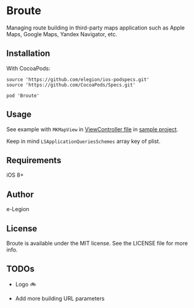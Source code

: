 # Broute

Managing route building in third-party maps application such as Apple Maps, Google Maps, Yandex Navigator, etc.

## Installation

With CocoaPods:

```
source 'https://github.com/elegion/ios-podspecs.git'
source 'https://github.com/CocoaPods/Specs.git'

pod 'Broute'
```

## Usage

See example with `MKMapView` in [ViewController file](https://github.com/elegion/ios-Broute/blob/master/Example/Example/ViewController.swift) in [sample project](https://github.com/elegion/ios-Broute/tree/master/Example).

Keep in mind `LSApplicationQueriesSchemes` array key of plist.

## Requirements

iOS 8+

## Author

e-Legion

## License

Broute is available under the MIT license. See the LICENSE file for more info.

## TODOs

* Logo 🚲

* Add more building URL parameters
